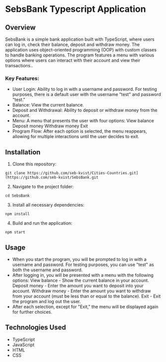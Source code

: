 # SebsBank Typescript Application
## Overview

SebsBank is a simple bank application built with TypeScript, where users can log in, check their balance, deposit and withdraw money. The application uses object-oriented programming (OOP) with custom classes to handle banking operations. The program features a menu with various options where users can interact with their account and view their transactions..

### Key Features:

- User Login: Ability to log in with a username and password. For testing purposes, there is a default user with the username "test" and password "test."
- Balance: View the current balance.
- Deposit and Withdrawal: Ability to deposit or withdraw money from the account.
- Menu: A menu that presents the user with four options:
    View balance
    Deposit money
    Withdraw money
    Exit
- Program Flow: After each option is selected, the menu reappears, allowing for multiple interactions until the user decides to exit.


## Installation

1. Clone this repository:
```
git clone https://github.com/seb-kvist/Cities-Countries.git](https://github.com/seb-kvist/SebsBank.git
```

2. Navigate to the project folder:
```
cd SebsBank
```

3. Install all necessary dependencies:
```
npm install
```
4. Build and run the application:
```
npm start
```

## Usage

- When you start the program, you will be prompted to log in with a username and password. For testing purposes, you can use "test" as both the username and password.
- After logging in, you will be presented with a menu with the following options:
    View balance - Show the current balance in your account.
    Deposit money - Enter the amount you want to deposit into your account.
    Withdraw money - Enter the amount you want to withdraw from your account (must be less than or equal to the balance).
    Exit - Exit the program and log out the user.
- After each selection, except for "Exit," the menu will be displayed again for further choices.
  
## Technologies Used

- TypeScript
- JavaScript 
- HTML
- CSS
